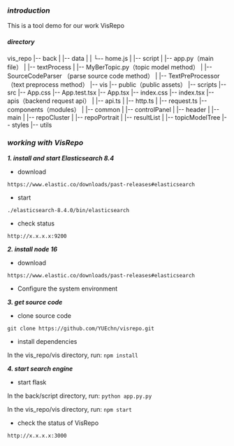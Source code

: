 ### ***introduction***
This is a tool demo for our work VisRepo

#### ***directory***

vis_repo
|-- back
|   |-- data
|   |   └-- home.js
|   |-- script
|       |-- app.py（main file）
|       |-- textProcess
|           |-- MyBerTopic.py（topic model method）
|           |-- SourceCodeParser （parse source code method）
|           |-- TextPreProcessor（text preprocess method）
|-- vis
    |-- public（public assets）
    |-- scripts 
    |-- src
        |-- App.css
        |-- App.test.tsx
        |-- App.tsx
        |-- index.css
        |-- index.tsx
        |-- apis（backend request api）
        |   |-- api.ts
        |   |-- http.ts
        |   |-- request.ts
        |-- components（modules）
        |   |-- common
        |   |-- controlPanel
        |   |-- header
        |   |-- main
        |   |-- repoCluster
        |   |-- repoPortrait
        |   |-- resultList
        |   |-- topicModelTree
        |-- styles
        |-- utils


### ***working with VisRepo***
***1. install and start Elasticsearch 8.4***

- download

`https://www.elastic.co/downloads/past-releases#elasticsearch`

- start

`./elasticsearch-8.4.0/bin/elasticsearch`

- check status

`http://x.x.x.x:9200`

***2. install node 16***

- download

`https://www.elastic.co/downloads/past-releases#elasticsearch`

- Configure the system environment

***3. get source code***

- clone source code

`git clone https://github.com/YUEchn/visrepo.git`

- install dependencies

In the vis_repo/vis directory, run: `npm install`

***4. start search engine***

- start flask

In the back/script directory, run: `python app.py.py`

In the vis_repo/vis directory, run: `npm start`

- check the status of VisRepo

`http://x.x.x.x:3000`
